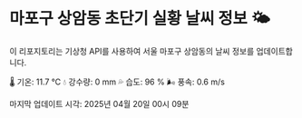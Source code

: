 
# 마포구 상암동 초단기 실황 날씨 정보 🌤️

이 리포지토리는 기상청 API를 사용하여 서울 마포구 상암동의 날씨 정보를 업데이트합니다. 

🌡️ 기온: 11.7 ℃
💧 강수량: 0 mm
💦 습도: 96 %
🌬️ 풍속: 0.6 m/s

마지막 업데이트 시각: 2025년 04월 20일 00시 09분    
